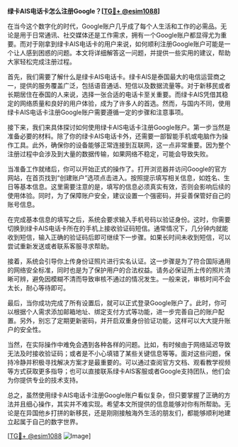**绿卡AIS电话卡怎么注册Google？[[TG💪+ @esim1088](https://t.me/s/esim1088)]**

在当今这个数字化的时代，Google账户几乎成了每个人生活和工作的必需品。无论是用于日常通讯、社交媒体还是工作需求，拥有一个Google账户都显得尤为重要。而对于刚拿到绿卡AIS电话卡的用户来说，如何顺利注册Google账户可能是一个让人感到困惑的问题。本文将详细解答这一问题，并提供一些实用的建议，帮助大家轻松完成注册过程。

首先，我们需要了解什么是绿卡AIS电话卡。绿卡AIS是泰国最大的电信运营商之一，提供的服务覆盖广泛，包括语音通话、短信以及数据流量等。对于新移民或者长期居住在泰国的人来说，选择一张合适的电话卡至关重要。而绿卡AIS凭借其稳定的网络质量和良好的用户体验，成为了许多人的首选。然而，与国内不同，使用绿卡AIS电话卡注册Google账户需要遵循一定的步骤和注意事项。

接下来，我们来具体探讨如何使用绿卡AIS电话卡注册Google账户。第一步当然是准备必要的材料。除了你的绿卡AIS电话卡外，还需要一部智能手机或电脑作为操作工具。此外，确保你的设备能够正常连接到互联网，这一点非常重要。因为整个注册过程中会涉及到大量的数据传输，如果网络不稳定，可能会导致失败。

当准备工作就绪后，你可以开始正式的操作了。打开浏览器并访问Google的官方网站，在首页找到“创建账户”选项点击进入。按照提示填写相关信息，如姓名、生日等基本信息。这里需要注意的是，填写的信息必须真实有效，否则会影响后续的使用体验。同时，为了保障账户安全，建议设置一个强密码，并妥善保管好自己的账号信息。

在完成基本信息的填写之后，系统会要求输入手机号码以验证身份。这时，你需要切换到绿卡AIS电话卡所在的手机上接收验证码短信。通常情况下，几分钟内就能收到短信，输入正确的验证码后即可继续下一步骤。如果长时间未收到短信，可以尝试重新发送或者联系客服寻求帮助。

接着，系统会引导你上传身份证照片进行实名认证。这一步骤是为了符合国际通用的网络安全标准，同时也是为了保护用户的合法权益。请务必保证所上传的照片清晰可辨，避免因模糊不清而导致审核不通过的情况发生。一般来说，审核时间不会太长，耐心等待即可。

最后，当你成功完成了所有设置后，就可以正式登录Google账户了。此时，你可以根据个人需求添加邮箱地址、绑定支付方式等功能，进一步完善自己的账户配置。另外，别忘了定期更新密码，并开启双重身份验证功能，这样可以大大提升账户的安全性。

当然，在实际操作中难免会遇到各种各样的问题。比如，有时候由于网络延迟导致无法及时接收验证码；或者是不小心填错了某些关键信息等等。面对这些问题，保持冷静并积极寻找解决方案才是最重要的。可以通过查阅官方文档、观看教学视频等方式获取更多指导；也可以直接联系绿卡AIS客服或者Google支持团队，他们会为你提供专业的技术支持。

总之，虽然使用绿卡AIS电话卡注册Google账户看似复杂，但只要掌握了正确的方法并且细心操作，其实并不难实现。希望本文所提供的信息能够对你有所帮助。无论是在异国他乡打拼的新移民，还是刚刚接触海外生活的朋友们，都能够顺利地建立起属于自己的数字世界。

[[TG💪+ @esim1088](https://t.me/s/esim1088) ![Image](https://i.postimg.cc/4NQfJmqS/Snipaste-2025-05-13-00-14-12.png)]